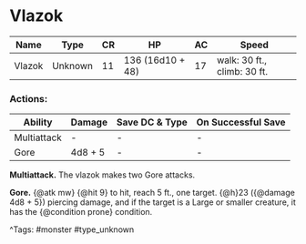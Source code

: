 # Vlazok

| Name | Type | CR | HP | AC | Speed |
|------|------|----|----|----|-------|
| Vlazok | Unknown | 11 | 136 (16d10 + 48) | 17 | walk: 30 ft., climb: 30 ft. |

### Actions:

| Ability | Damage | Save DC & Type | On Successful Save |
|---------|--------|----------------|--------------------|
| Multiattack | - | - | - |
| Gore | 4d8 + 5 | - | - |


**Multiattack.** The vlazok makes two Gore attacks.

**Gore.** {@atk mw} {@hit 9} to hit, reach 5 ft., one target. {@h}23 ({@damage 4d8 + 5}) piercing damage, and if the target is a Large or smaller creature, it has the {@condition prone} condition.

^Tags: #monster #type_unknown